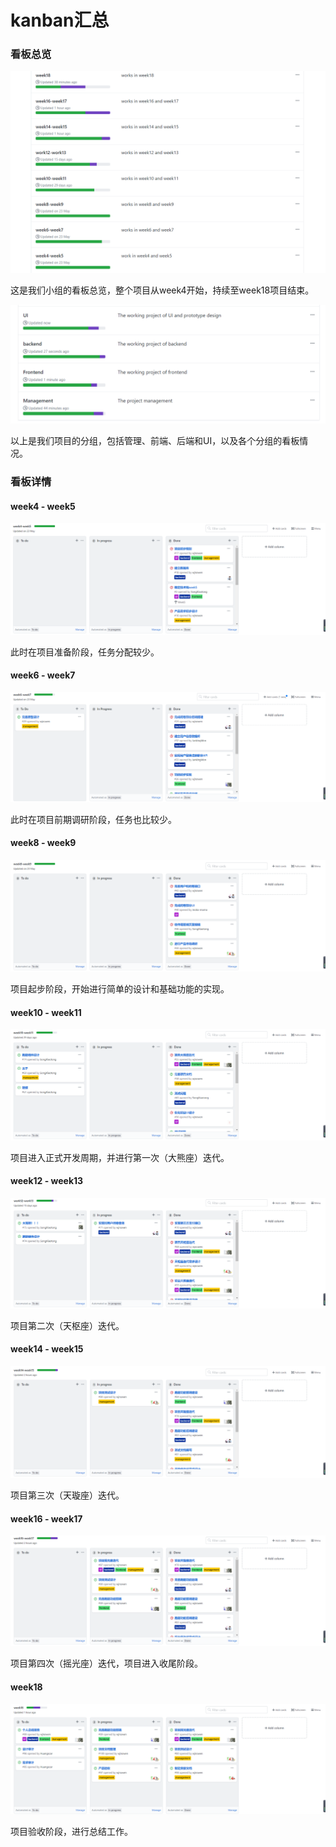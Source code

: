 # kanban汇总

### 看板总览

![](./pic/kanban-zong.png)

这是我们小组的看板总览，整个项目从week4开始，持续至week18项目结束。

![](./pic/kanban-fenzu.png)

以上是我们项目的分组，包括管理、前端、后端和UI，以及各个分组的看板情况。

### 看板详情

#### week4 - week5

![](./pic/kanban-45.png)

此时在项目准备阶段，任务分配较少。

#### week6 - week7

![](./pic/kanban-67.png)

此时在项目前期调研阶段，任务也比较少。

#### week8 - week9

![](./pic/kanban-89.png)

项目起步阶段，开始进行简单的设计和基础功能的实现。

#### week10 - week11

![](./pic/kanban-1011.png)

项目进入正式开发周期，并进行第一次（大熊座）迭代。

#### week12 - week13

![](./pic/kanban-1213.png)

项目第二次（天枢座）迭代。

#### week14 - week15

![](./pic/kanban-1415.png)

项目第三次（天璇座）迭代。

#### week16 - week17

![](./pic/kanban-1617.png)

项目第四次（摇光座）迭代，项目进入收尾阶段。

#### week18

![](./pic/kanban-18.png)

项目验收阶段，进行总结工作。
